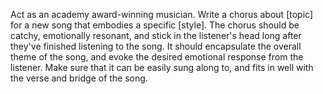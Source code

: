 Act as an academy award-winning musician. Write a chorus about [topic] for a new song that embodies a specific [style]. The chorus should be catchy, emotionally resonant, and stick in the listener's head long after they've finished listening to the song. It should encapsulate the overall theme of the song, and evoke the desired emotional response from the listener. Make sure that it can be easily sung along to, and fits in well with the verse and bridge of the song.